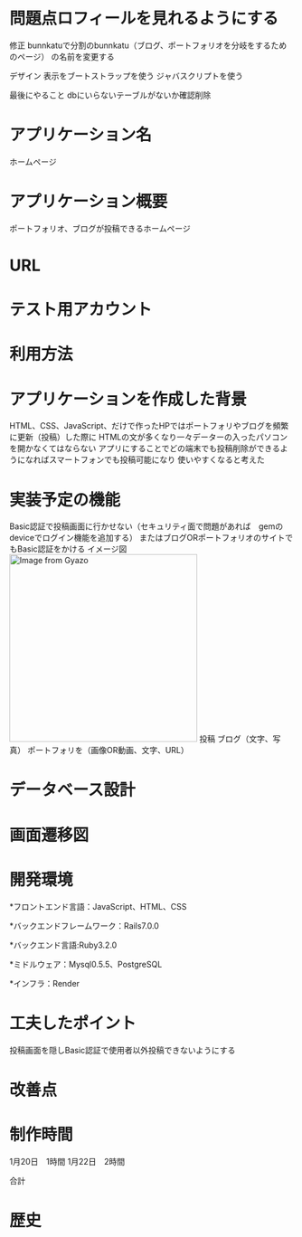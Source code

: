 # 問題点ロフィールを見れるようにする
修正
bunnkatuで分割のbunnkatu（ブログ、ポートフォリオを分岐をするためのページ）
の名前を変更する


デザイン
表示をブートストラップを使う
ジャバスクリプトを使う

最後にやること
dbにいらないテーブルがないか確認削除

# アプリケーション名
ホームページ

# アプリケーション概要
ポートフォリオ、ブログが投稿できるホームページ

# URL
# テスト用アカウント
# 利用方法
# アプリケーションを作成した背景
HTML、CSS、JavaScript、だけで作ったHPではポートフォリやブログを頻繁に更新（投稿）した際に
HTMLの文が多くなり一々データーの入ったパソコンを開かなくてはならない
アプリにすることでどの端末でも投稿削除ができるようになればスマートフォンでも投稿可能になり
使いやすくなると考えた


# 実装予定の機能
Basic認証で投稿画面に行かせない（セキュリティ面で問題があれば　gemのdeviceでログイン機能を追加する）
またはブログORポートフォリオのサイトでもBasic認証をかける
イメージ図
<a href="https://gyazo.com/1bb2fa9b36158a9835298dc72304f681"><img src="https://i.gyazo.com/1bb2fa9b36158a9835298dc72304f681.png" alt="Image from Gyazo" width="332"/></a>
投稿
ブログ（文字、写真）
ポートフォリを（画像OR動画、文字、URL）

# データベース設計
# 画面遷移図
# 開発環境
*フロントエンド言語：JavaScript、HTML、CSS

*バックエンドフレームワーク：Rails7.0.0 

*バックエンド言語:Ruby3.2.0

*ミドルウェア：Mysql0.5.5、PostgreSQL

*インフラ：Render
# 工夫したポイント
投稿画面を隠しBasic認証で使用者以外投稿できないようにする
# 改善点
# 制作時間
1月20日　1時間
1月22日　2時間


合計
# 歴史

